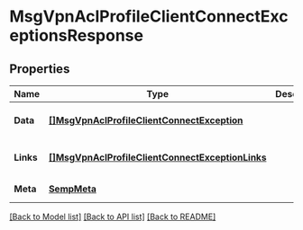 # MsgVpnAclProfileClientConnectExceptionsResponse

## Properties
Name | Type | Description | Notes
------------ | ------------- | ------------- | -------------
**Data** | [**[]MsgVpnAclProfileClientConnectException**](MsgVpnAclProfileClientConnectException.md) |  | [optional] [default to null]
**Links** | [**[]MsgVpnAclProfileClientConnectExceptionLinks**](MsgVpnAclProfileClientConnectExceptionLinks.md) |  | [optional] [default to null]
**Meta** | [**SempMeta**](SempMeta.md) |  | [default to null]

[[Back to Model list]](../README.md#documentation-for-models) [[Back to API list]](../README.md#documentation-for-api-endpoints) [[Back to README]](../README.md)


